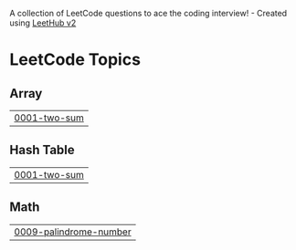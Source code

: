 A collection of LeetCode questions to ace the coding interview! - Created using [LeetHub v2](https://github.com/arunbhardwaj/LeetHub-2.0)
<!---LeetCode Topics Start-->
# LeetCode Topics
## Array
|  |
| ------- |
| [0001-two-sum](https://github.com/vishu0061/LeetCode/tree/master/0001-two-sum) |
## Hash Table
|  |
| ------- |
| [0001-two-sum](https://github.com/vishu0061/LeetCode/tree/master/0001-two-sum) |
## Math
|  |
| ------- |
| [0009-palindrome-number](https://github.com/vishu0061/LeetCode/tree/master/0009-palindrome-number) |
<!---LeetCode Topics End-->